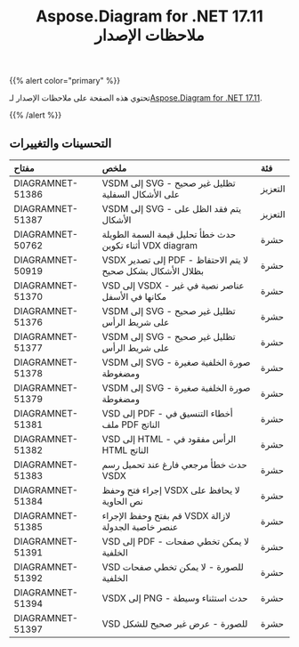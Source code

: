 ﻿---
title: Aspose.Diagram for .NET 17.11 ملاحظات الإصدار
type: docs
weight: 20
url: /ar/net/aspose-diagram-for-net-17-11-release-notes/
---
{{% alert color="primary" %}} 

 تحتوي هذه الصفحة على ملاحظات الإصدار لـ[Aspose.Diagram for .NET 17.11](https://www.nuget.org/packages/Aspose.Diagram/17.11.0).

{{% /alert %}} 
## **التحسينات والتغييرات**

|**مفتاح**|**ملخص**|**فئة**|
|:- |:- |:- |
|DIAGRAMNET-51386|VSDM إلى SVG - تظليل غير صحيح على الأشكال السفلية|التعزيز|
|DIAGRAMNET-51387|VSDM إلى SVG - يتم فقد الظل على الأشكال|التعزيز|
|DIAGRAMNET-50762|حدث خطأ تحليل قيمة السمة الطويلة أثناء تكوين VDX diagram|حشرة|
|DIAGRAMNET-50919|VSDX إلى تصدير PDF - لا يتم الاحتفاظ بظلال الأشكال بشكل صحيح|حشرة|
|DIAGRAMNET-51370|VSD إلى VSDX - عناصر نصية في غير مكانها في الأسفل|حشرة|
|DIAGRAMNET-51376|VSDM إلى SVG - تظليل غير صحيح على شريط الرأس|حشرة|
|DIAGRAMNET-51377|VSDM إلى SVG - تظليل غير صحيح على شريط الرأس|حشرة|
|DIAGRAMNET-51378|VSDM إلى SVG - صورة الخلفية صغيرة ومضغوطة|حشرة|
|DIAGRAMNET-51379|VSDM إلى SVG - صورة الخلفية صغيرة ومضغوطة|حشرة|
|DIAGRAMNET-51381|VSD إلى PDF - أخطاء التنسيق في ملف PDF الناتج|حشرة|
|DIAGRAMNET-51382|VSD إلى HTML - الرأس مفقود في HTML الناتج|حشرة|
|DIAGRAMNET-51383|حدث خطأ مرجعي فارغ عند تحميل رسم VSDX|حشرة|
|DIAGRAMNET-51384|إجراء فتح وحفظ VSDX لا يحافظ على نص الحاوية|حشرة|
|DIAGRAMNET-51385|قم بفتح وحفظ الإجراء VSDX لازالة عنصر خاصية الجدولة|حشرة|
|DIAGRAMNET-51391|VSD إلى PDF - لا يمكن تخطي صفحات الخلفية|حشرة|
|DIAGRAMNET-51392|VSD للصورة - لا يمكن تخطي صفحات الخلفية|حشرة|
|DIAGRAMNET-51394|VSDX إلى PNG - حدث استثناء وسيطة|حشرة|
|DIAGRAMNET-51397|VSD للصورة - عرض غير صحيح للشكل|حشرة|


